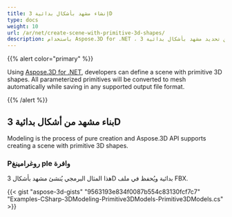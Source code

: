 ```yaml
---
title: إنشاء مشهد بأشكال بدائية 3D
type: docs
weight: 10
url: /ar/net/create-scene-with-primitive-3d-shapes/
description: باستخدام Aspose.3D for .NET ، يمكن للمطورين تحديد مشهد بأشكال بدائية 3D. سيتم تحويل جميع البارامترات الأولية إلى شبكة تلقائيًا مع الحفظ بأي تنسيق ملف إخراج مدعوم.
---
```

{{% alert color="primary" %}}

Using [Aspose.3D for .NET](https://products.aspose.com/3d/net/), developers can define a scene with primitive 3D shapes. All parameterized primitives will be converted to mesh automatically while saving in any supported output file format.

{{% /alert %}}
##  **بناء مشهد من أشكال بدائية 3D**
Modeling is the process of pure creation and Aspose.3D API supports creating a scene with primitive 3D shapes.
###  **Pروغرامينغ ple وافرة**
هذا المثال البرمجي يُنشئ مشهد بأشكال 3D بدائية ويُحفظ في ملف FBX.

{{< gist "aspose-3d-gists" "9563193e834f0087b554c83130fcf7c7" "Examples-CSharp-3DModeling-Primitive3DModels-Primitive3DModels.cs" >}}
